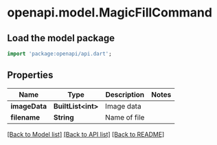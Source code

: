 # openapi.model.MagicFillCommand

## Load the model package
```dart
import 'package:openapi/api.dart';
```

## Properties
Name | Type | Description | Notes
------------ | ------------- | ------------- | -------------
**imageData** | **BuiltList&lt;int&gt;** | Image data | 
**filename** | **String** | Name of file | 

[[Back to Model list]](../README.md#documentation-for-models) [[Back to API list]](../README.md#documentation-for-api-endpoints) [[Back to README]](../README.md)



